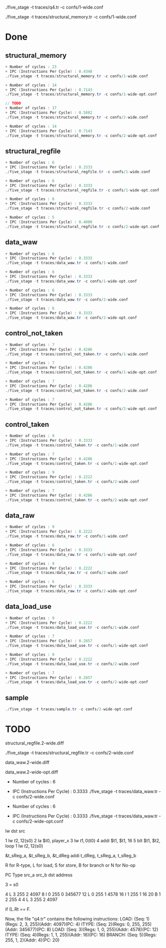 ./five_stage -t traces/q4.tr -c confs/1-wide.conf

./five_stage -t traces/structural_memory.tr -c confs/1-wide.conf

# Done

## structural_memory

```c++
+ Number of cycles : 23
+ IPC (Instructions Per Cycle) : 0.4348
./five_stage -t traces/structural_memory.tr -c confs/1-wide.conf

+ Number of cycles : 14
+ IPC (Instructions Per Cycle) : 0.7143
./five_stage -t traces/structural_memory.tr -c confs/1-wide-opt.conf

// TODO
+ Number of cycles : 17
+ IPC (Instructions Per Cycle) : 0.5882
./five_stage -t traces/structural_memory.tr -c confs/2-wide.conf

+ Number of cycles : 14
+ IPC (Instructions Per Cycle) : 0.7143
./five_stage -t traces/structural_memory.tr -c confs/2-wide-opt.conf
```

## structural_regfile
```c++
+ Number of cycles : 6
+ IPC (Instructions Per Cycle) : 0.3333
./five_stage -t traces/structural_regfile.tr -c confs/1-wide.conf

+ Number of cycles : 6
+ IPC (Instructions Per Cycle) : 0.3333
./five_stage -t traces/structural_regfile.tr -c confs/1-wide-opt.conf

+ Number of cycles : 6
+ IPC (Instructions Per Cycle) : 0.3333
./five_stage -t traces/structural_regfile.tr -c confs/2-wide.conf

+ Number of cycles : 5
+ IPC (Instructions Per Cycle) : 0.4000
./five_stage -t traces/structural_regfile.tr -c confs/2-wide-opt.conf
```

## data_waw
```c++
+ Number of cycles : 6
+ IPC (Instructions Per Cycle) : 0.3333
./five_stage -t traces/data_waw.tr -c confs/1-wide.conf

+ Number of cycles : 6
+ IPC (Instructions Per Cycle) : 0.3333
./five_stage -t traces/data_waw.tr -c confs/1-wide-opt.conf

+ Number of cycles : 6
+ IPC (Instructions Per Cycle) : 0.3333
./five_stage -t traces/data_waw.tr -c confs/2-wide.conf

+ Number of cycles : 6
+ IPC (Instructions Per Cycle) : 0.3333
./five_stage -t traces/data_waw.tr -c confs/2-wide-opt.conf
```

## control_not_taken
```c++
+ Number of cycles : 7
+ IPC (Instructions Per Cycle) : 0.4286
./five_stage -t traces/control_not_taken.tr -c confs/1-wide.conf

+ Number of cycles : 7
+ IPC (Instructions Per Cycle) : 0.4286
./five_stage -t traces/control_not_taken.tr -c confs/1-wide-opt.conf

+ Number of cycles : 7
+ IPC (Instructions Per Cycle) : 0.4286
./five_stage -t traces/control_not_taken.tr -c confs/2-wide.conf

+ Number of cycles : 7
+ IPC (Instructions Per Cycle) : 0.4286
./five_stage -t traces/control_not_taken.tr -c confs/2-wide-opt.conf
```

## control_taken
```c++
+ Number of cycles : 9
+ IPC (Instructions Per Cycle) : 0.3333
./five_stage -t traces/control_taken.tr -c confs/1-wide.conf

+ Number of cycles : 7
+ IPC (Instructions Per Cycle) : 0.4286
./five_stage -t traces/control_taken.tr -c confs/1-wide-opt.conf

+ Number of cycles : 9
+ IPC (Instructions Per Cycle) : 0.2222
./five_stage -t traces/control_taken.tr -c confs/2-wide.conf

+ Number of cycles : 7
+ IPC (Instructions Per Cycle) : 0.4286
./five_stage -t traces/control_taken.tr -c confs/2-wide-opt.conf
```

## data_raw
```c++
+ Number of cycles : 9
+ IPC (Instructions Per Cycle) : 0.2222
./five_stage -t traces/data_raw.tr -c confs/1-wide.conf

+ Number of cycles : 6
+ IPC (Instructions Per Cycle) : 0.3333
./five_stage -t traces/data_raw.tr -c confs/1-wide-opt.conf

+ Number of cycles : 9
+ IPC (Instructions Per Cycle) : 0.2222
./five_stage -t traces/data_raw.tr -c confs/2-wide.conf

+ Number of cycles : 6
+ IPC (Instructions Per Cycle) : 0.3333
./five_stage -t traces/data_raw.tr -c confs/2-wide-opt.conf
```

## data_load_use
```c++
+ Number of cycles : 9
+ IPC (Instructions Per Cycle) : 0.2222
./five_stage -t traces/data_load_use.tr -c confs/1-wide.conf

+ Number of cycles : 7
+ IPC (Instructions Per Cycle) : 0.2857
./five_stage -t traces/data_load_use.tr -c confs/1-wide-opt.conf

+ Number of cycles : 9
+ IPC (Instructions Per Cycle) : 0.2222
./five_stage -t traces/data_load_use.tr -c confs/2-wide.conf

+ Number of cycles : 7
+ IPC (Instructions Per Cycle) : 0.2857
./five_stage -t traces/data_load_use.tr -c confs/2-wide-opt.conf
```

## sample
```c++
./five_stage -t traces/sample.tr -c confs/2-wide-opt.conf
```

# TODO

structural_regfile.2-wide.diff

./five_stage -t traces/structural_regfile.tr -c confs/2-wide.conf


data_waw.2-wide.diff

data_waw.2-wide-opt.diff

+ Number of cycles : 6
+ IPC (Instructions Per Cycle) : 0.3333
./five_stage -t traces/data_waw.tr -c confs/2-wide.conf

+ Number of cycles : 6
+ IPC (Instructions Per Cycle) : 0.3333
./five_stage -t traces/data_waw.tr -c confs/2-wide-opt.conf


lw dst src

1 lw $t2, 12($s0)
2 la $t0, player_x
3 lw $t1, 0($t0)
4 addi $t1, $t1, 16
5 blt $t1, $t2, loop
1 lw $t2, 12($s0)

&t_sReg_a, &t_sReg_b, &t_dReg
addi t_dReg, t_sReg_a, t_sReg_b

R for R-type, L for load, S for store, B for branch or N for No-op

PC Type src_a src_b dst address

3 = s0

4 L 3 255 2 4097
8 I 0 255 0 345677
12 L 0 255 1 4578
16 I 1 255 1 16
20 B 1 2 255 4
4 L 3 255 2 4097

if (L.Rt == F.

Now, the file "q4.tr" contains the following instructions:
   LOAD: (Seq:        1)(Regs:   2,   3, 255)(Addr: 4097)(PC: 4)
  ITYPE: (Seq:        2)(Regs:   0, 255, 255)(Addr: 345677)(PC: 8)
   LOAD: (Seq:        3)(Regs:   1,   0, 255)(Addr: 4578)(PC: 12)
  ITYPE: (Seq:        4)(Regs:   1,   1, 255)(Addr: 16)(PC: 16)
 BRANCH: (Seq:        5)(Regs: 255,   1,   2)(Addr: 4)(PC: 20)